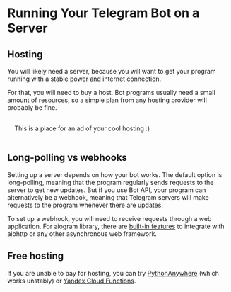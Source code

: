 # Running Your Telegram Bot on a Server

## Hosting

You will likely need a server, because you will want to get your program running with a stable power and internet
connection.

For that, you will need to buy a host. Bot programs usually need a small amount of resources, so 
a simple plan from any hosting provider will probably be fine.

<div class="tip custom-block" style="padding: 16px">
This is a place for an ad of your cool hosting :)
</div>

## Long-polling vs webhooks

Setting up a server depends on how your bot works. The default option is long-polling, meaning that the program 
regularly sends requests to the server to get new updates. But if you use Bot API, your program can alternatively
be a webhook, meaning that Telegram servers will make requests to the program whenever there are updates.

To set up a webhook, you will need to receive requests through a web application. For aiogram library, there
are [built-in features](https://docs.aiogram.dev/en/latest/dispatcher/webhook.html) to integrate with aiohttp 
or any other asynchronous web framework.

## Free hosting

If you are unable to pay for hosting, you can try [PythonAnywhere](https://www.pythonanywhere.com/) 
(which works unstably) or
[Yandex Cloud Functions](https://cloud.yandex.ru/docs/functions/tutorials/telegram-bot-serverless).
